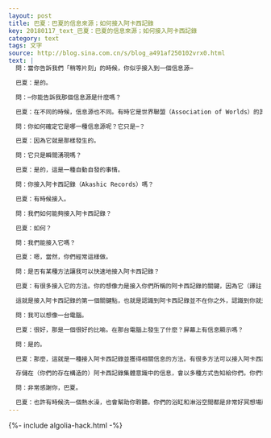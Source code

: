 ```yaml
---
layout: post
title: 巴夏：巴夏的信息來源；如何接入阿卡西記錄
key: 20180117_text_巴夏：巴夏的信息來源；如何接入阿卡西記錄
category: text
tags: 文字
source: http://blog.sina.com.cn/s/blog_a491af250102vrx0.html
text: |
  問：當你告訴我們「稍等片刻」的時候，你似乎接入到一個信息源⋯

  巴夏：是的。

  問：⋯你能告訴我那個信息源是什麼嗎？

  巴夏：在不同的時候，信息源也不同。有時它是世界聯盟（Association of Worlds）的其他成員；有時它是與你們的世界精神（World Spirit）——你們地球上的集體意識 – 的直接聯繫；有時它是與你們的超靈的直接對話；有時它是與你們的指導靈的交流；有時，因各種原因，它是與來自其他維度的存有的交談，這也許是因為我同時也在其他地方忙活的原因吧。所以說，有多種信息來源。

  問：你如何確定它是哪一種信息源呢？它只是⋯？

  巴夏：因為它就是那樣發生的。

  問：它只是瞬間湧現嗎？

  巴夏：是的，這是一種自動自發的事情。

  問：你接入阿卡西記錄（Akashic Records）嗎？

  巴夏：有時候接入。

  問：我們如何能夠接入阿卡西記錄？

  巴夏：如何？

  問：我們能接入它嗎？

  巴夏：嗯，當然，你們經常這樣做。

  問：是否有某種方法讓我可以快速地接入阿卡西記錄？

  巴夏：有很多接入它的方法。你的想像力是接入你們所稱的阿卡西記錄的關鍵，因為它（譯註：應該指阿卡西記錄）只是你們在你們維度的宇宙中所創造的集體認識。使用你的想像力來擴展你對「信息是什麼」的理解，因為信息真地並不存在於其他任何地方，它在你之內。阿卡西記錄並不在你之外，在你之外沒有任何東西。

  這就是接入阿卡西記錄的第一個關鍵點，也就是認識到阿卡西記錄並不在你之外，認識到你就是阿卡西記錄。所以，如果你變成了阿卡西記錄，你就會知道記錄的內容。你的想像力能夠為你提供某種可視化的冥想來讓你成為阿卡西記錄嗎？

  問：我可以想像一台電腦。

  巴夏：很好，那是一個很好的比喻。在那台電腦上發生了什麼？屏幕上有信息顯示嗎？

  問：是的。

  巴夏：那麼，這就是一種接入阿卡西記錄並獲得相關信息的方法。有很多方法可以接入阿卡西記錄。有些人會看到它寫在石頭上、紙張上，或者是天空中發光的文字；有些人當他們需要知道某事的時候，他們就能夠簡單地知道它；有些人會在他們的耳朵中或頭腦中聽到聲音；有些人會通過夢中接觸來得到它；有些人會在他們的物質現實裡自發地或者同步地看到信息，比如在書本上、紙張上或者某種符號中。

  存儲在（你們的存在構造的）阿卡西記錄集體意識中的信息，會以多種方式告知給你們。你們每一個人都有接入阿卡西記錄的特有方式，即使有一些方式對很多人都有效。但是，通過你的想像力創造像征阿卡西記錄的符號，使用那些對你來說最有效的方式，訪問阿卡西記錄並不是一件困難的事。你只需在提出一個問題之後，保持安靜和聆聽即可。這是否回答了你的問題？

  問：非常感謝你，巴夏。

  巴夏：也許有時候洗一個熱水澡，也會幫助你聆聽。你們的浴缸和淋浴空間都是非常好冥想場所。非常感謝你。下一位。
---
```


{%- include algolia-hack.html -%}
